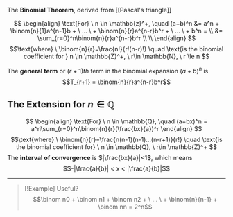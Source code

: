 The **Binomial Theorem**, derived from [[Pascal's triangle]]

$$
\begin{align}
\text{For} \ n \in \mathbb{z}^+, \quad
(a+b)^n &= a^n + \binom{n}{1}a^{n-1}b + \ ... \ +  \binom{n}{r}a^{n-r}b^r + \ ... \ + b^n = \\
&= \sum_{r=0}^n\binom{n}{r}a^{n-r}b^r \\ \\
\end{align}
$$
$$\text{where} \ \binom{n}{r}=\frac{n!}{r!(n-r)!} \quad \text{is the binomial coefficient for } n \in \mathbb{Z}^+, \ r\in \mathbb{N}, \ r \le n
$$

The **general term** or $(r+1)th$ term in the binomial expansion $(a+b)^n$ is
$$T_{r+1} = \binom{n}{r}a^{n-r}b^r$$

## The Extension for $n \in \mathbb{Q}$
$$
\begin{align}
\text{For} \ n \in \mathbb{Q}, \quad (a+bx)^n = a^n\sum_{r=0}^n\binom{n}{r}(\frac{bx}{a})^r 
\end{align}
$$
$$\text{where} \ \binom{n}{r}=\frac{n(n-1)(n-1)...(n-r+1)}{r!} \quad \text{is the binomial coefficient for} \ n \in \mathbb{Q}, \ r\in \mathbb{Z}^+
$$
The **interval of convergence** is $|\frac{bx}{a}|<1$, which means $$-|\frac{a}{b}| < x < |\frac{a}{b}|$$ 

---

> [!Example] Useful?
> $$\binom n0 + \binom n1 + \binom n2 + \ ... \ + \binom{n}{n-1} + \binom nn = 2^n$$


